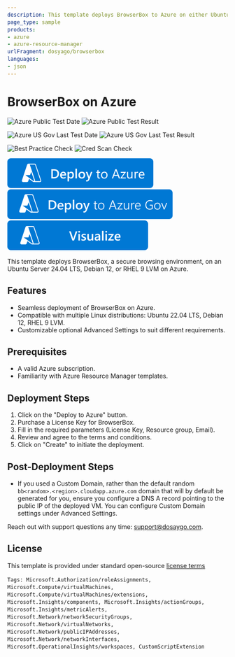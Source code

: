 ```yaml
---
description: This template deploys BrowserBox to Azure on either Ubuntu Server 24.04 LTS, Debian 12, or RHEL 9 LVM.
page_type: sample
products:
- azure
- azure-resource-manager
urlFragment: dosyago/browserbox
languages:
- json
---
```


# BrowserBox on Azure

![Azure Public Test Date](https://azurequickstartsservice.blob.core.windows.net/badges/application-workloads/dosyago/browserbox/PublicLastTestDate.svg)
![Azure Public Test Result](https://azurequickstartsservice.blob.core.windows.net/badges/application-workloads/dosyago/browserbox/PublicDeployment.svg)

![Azure US Gov Last Test Date](https://azurequickstartsservice.blob.core.windows.net/badges/application-workloads/dosyago/browserbox/FairfaxLastTestDate.svg)
![Azure US Gov Last Test Result](https://azurequickstartsservice.blob.core.windows.net/badges/application-workloads/dosyago/browserbox/FairfaxDeployment.svg)

![Best Practice Check](https://azurequickstartsservice.blob.core.windows.net/badges/application-workloads/dosyago/browserbox/BestPracticeResult.svg)
![Cred Scan Check](https://azurequickstartsservice.blob.core.windows.net/badges/application-workloads/dosyago/browserbox/CredScanResult.svg)

[![Deploy To Azure](https://raw.githubusercontent.com/Azure/azure-quickstart-templates/master/1-CONTRIBUTION-GUIDE/images/deploytoazure.svg?sanitize=true)](https://portal.azure.com/#create/Microsoft.Template/uri/https%3A%2F%2Fraw.githubusercontent.com%2FAzure%2Fazure-quickstart-templates%2Fmaster%2Fapplication-workloads%2Fdosyago%2Fbrowserbox%2Fazuredeploy.json/createUIDefinitionUri/https%3A%2F%2Fraw.githubusercontent.com%2FAzure%2Fazure-quickstart-templates%2Fmaster%2Fapplication-workloads%2Fdosyago%2Fbrowserbox%2FcreateUiDefinition.json)
[![Deploy To Azure US Gov](https://raw.githubusercontent.com/Azure/azure-quickstart-templates/master/1-CONTRIBUTION-GUIDE/images/deploytoazuregov.svg?sanitize=true)](https://portal.azure.us/#create/Microsoft.Template/uri/https%3A%2F%2Fraw.githubusercontent.com%2FAzure%2Fazure-quickstart-templates%2Fmaster%2Fapplication-workloads%2Fdosyago%2Fbrowserbox%2Fazuredeploy.json/createUIDefinitionUri/https%3A%2F%2Fraw.githubusercontent.com%2FAzure%2Fazure-quickstart-templates%2Fmaster%2Fapplication-workloads%2Fdosyago%2Fbrowserbox%2FcreateUiDefinition.json)
[![Visualize](https://raw.githubusercontent.com/Azure/azure-quickstart-templates/master/1-CONTRIBUTION-GUIDE/images/visualizebutton.svg?sanitize=true)](http://armviz.io/#/?load=https%3A%2F%2Fraw.githubusercontent.com%2FAzure%2Fazure-quickstart-templates%2Fmaster%2Fapplication-workloads%2Fdosyago%2Fbrowserbox%2Fazuredeploy.json)   

This template deploys BrowserBox, a secure browsing environment, on an Ubuntu Server 24.04 LTS, Debian 12, or RHEL 9 LVM on Azure. 

## Features
- Seamless deployment of BrowserBox on Azure.
- Compatible with multiple Linux distributions: Ubuntu 22.04 LTS, Debian 12, RHEL 9 LVM.
- Customizable optional Advanced Settings to suit different requirements.

## Prerequisites
- A valid Azure subscription.
- Familiarity with Azure Resource Manager templates.

## Deployment Steps
1. Click on the "Deploy to Azure" button.
2. Purchase a License Key for BrowserBox.
2. Fill in the required parameters (License Key, Resource group, Email).
3. Review and agree to the terms and conditions.
4. Click on "Create" to initiate the deployment.

## Post-Deployment Steps
- If you used a Custom Domain, rather than the default random `bb<random>.<region>.cloudapp.azure.com` domain that will by default be generated for you, ensure you configure a DNS A record pointing to the public IP of the deployed VM. You can configure Custom Domain settings under Advanced Settings. 

Reach out with support questions any time: support@dosaygo.com. 

## License

This template is provided under standard open-source [license terms](https://github.com/BrowserBox/BrowserBox/blob/main/LICENSE.md)

`Tags: Microsoft.Authorization/roleAssignments, Microsoft.Compute/virtualMachines, Microsoft.Compute/virtualMachines/extensions, Microsoft.Insights/components, Microsoft.Insights/actionGroups, Microsoft.Insights/metricAlerts, Microsoft.Network/networkSecurityGroups, Microsoft.Network/virtualNetworks, Microsoft.Network/publicIPAddresses, Microsoft.Network/networkInterfaces, Microsoft.OperationalInsights/workspaces, CustomScriptExtension`

